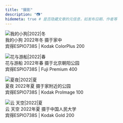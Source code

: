 ```yaml
---
title: "摄影"
description: "📷"
hidemeta: true # 是否隐藏文章的元信息，如发布日期、作者等
---
```

![我的小狗|2022|冬](/img/MyPuppy.jpg)<br/>
我的小狗 2022年冬 摄于家中<br/>
宾得ESPIO738S | Kodak ColorPlus 200<br/>

![花与游船|2022|春](/img/ChaoyangPark.bmp)<br/>
花与游船 2022年春 摄于北京朝阳公园<br/>
宾得ESPIO738S | Fuji Premium 400<br/>

![夏夜|2022|夏](/img/SummerNight.bmp)<br/>
夏夜 2022年夏 摄于家附近的公园<br/>
宾得ESPIO738S | Kodak ProImage 100<br/>

![云 天空|2022|夏](/img/sky.jpg)<br/>
云 天空 2022年夏 摄于中国人民大学<br/>
宾得ESPIO738S | Kodak Gold 200<br/>